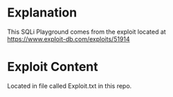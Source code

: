 # Explanation
This SQLi Playground comes from the exploit located at https://www.exploit-db.com/exploits/51914

# Exploit Content

Located in file called Exploit.txt in this repo.
